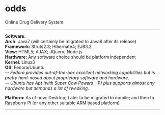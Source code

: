 odds
====

Online Drug Delivery System<br><hr>

<b>Software:</b><br>
<b>Arch:</b>
Java7 (will certainly be migrated to Java8 after its release)
<br>
<b>Framework:</b>
Struts2.3;
Hibernate4;
EJB3.2
<br>
<b>View:</b>
HTML5;
AJAX;
JQuery;
Node.js
<br>
<b>Hardware:</b>
Any software choice should be platform independent
<br>
<b>Kernel:</b>
Linux3
<br>
<b>OS:</b>
Fedora/Ubuntu<br>
-- <i>Fedora provides out-of-the-box excellent networking capabilities but is pretty hard-nosed about proprietary software and hardware.</i><br>
-- <i>Ubuntu has Apt (with Super Cow Powers </i>;-P<i>) plus supports almost any hardware but demands a lot of tweaking.</i><br>

<b>Platform:</b>
As of now: Desktop;
Later to be migrated to mobile; 
and then to Raspberry Pi (or any other suitable ARM based platform)

<hr>

